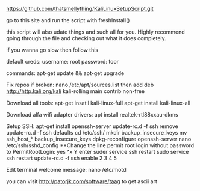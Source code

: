 https://github.com/thatsmellything/KaliLinuxSetupScript.git

go to this site and run the script with freshInstall()

this script will also udate things and such all for you. Highly recommend going through the file and checking out what it does completely.


if you wanna go slow then follow this

default creds: 
username: root
password: toor

commands:
apt-get update && apt-get upgrade

Fix repos if broken:
nano /etc/apt/sources.list
then add
deb http://http.kali.org/kali kali-rolling main contrib non-free

Download all tools:
apt-get insatll kali-linux-full
apt-get install kali-linux-all

Download alfa wifi adapter drivers:
apt install realtek-rtl88xxau-dkms

Setup SSH:
apt-get install openssh-server
update-rc.d -f ssh remove
update-rc.d -f ssh defaults
cd /etc/ssh/
mkdir backup_insecure_keys
mv ssh_host_* backup_insecure_keys
dpkg-reconfigure openssh-server
nano /etc/ssh/sshd_config
**Change the line permit root login without password to PermitRootLogin: yes
^x Y enter
suder service ssh restart
sudo service ssh restart
update-rc.d -f ssh enable 2 3 4 5

Edit terminal welcome message:
nano /etc/motd

you can visit http://patorjk.com/software/taag to get ascii art